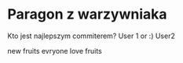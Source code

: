 # Paragon z warzywniaka
Kto jest najlepszym commiterem?
User 1 or :) User2

new fruits
evryone love fruits

